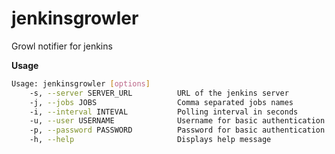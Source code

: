 jenkinsgrowler
==============

Growl notifier for jenkins

**Usage**

```bash
Usage: jenkinsgrowler [options]
    -s, --server SERVER_URL          URL of the jenkins server
    -j, --jobs JOBS                  Comma separated jobs names
    -i, --interval INTEVAL           Polling interval in seconds
    -u, --user USERNAME              Username for basic authentication
    -p, --password PASSWORD          Password for basic authentication
    -h, --help                       Displays help message
```
